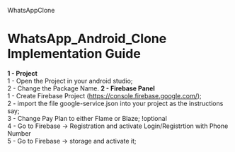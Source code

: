 WhatsAppClone 
# WhatsApp_Android_Clone Implementation Guide<br /> 
**1 - Project**<br /> 
1 - Open the Project in your android studio;<br /> 
2 - Change the Package Name. 
**2 - Firebase Panel**<br /> 
1 - Create Firebase Project (https://console.firebase.google.com/);<br /> 
2 - import the file google-service.json into your project as the instructions say;<br /> 
3 - Change Pay Plan to either Flame or Blaze; !optional<br /> 
4 - Go to Firebase -> Registration and activate Login/Registrtion with Phone Number<br /> 
5 - Go to Firebase -> storage and activate it;<br /> 
